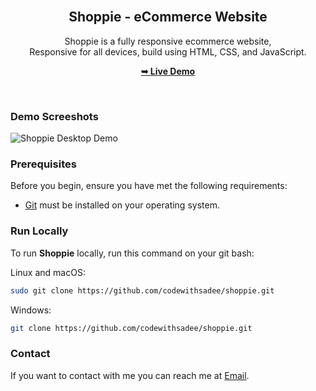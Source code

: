 <div align="center">
  
  
  <br />

  <h2 align="center">Shoppie - eCommerce Website</h2>

  Shoppie is a fully responsive ecommerce website, <br />Responsive for all devices, build using HTML, CSS, and JavaScript.

  <a href="https://codewithsadee.github.io/shoppie/"><strong>➥ Live Demo</strong></a>

</div>

<br />

### Demo Screeshots

![Shoppie Desktop Demo](./readme-images/desktop.png "Desktop Demo")

### Prerequisites

Before you begin, ensure you have met the following requirements:

* [Git](https://git-scm.com/downloads "Download Git") must be installed on your operating system.

### Run Locally

To run **Shoppie** locally, run this command on your git bash:

Linux and macOS:

```bash
sudo git clone https://github.com/codewithsadee/shoppie.git
```

Windows:

```bash
git clone https://github.com/codewithsadee/shoppie.git
```

### Contact

If you want to contact with me you can reach me at [Email](omaralabyadh@gmail.com).
